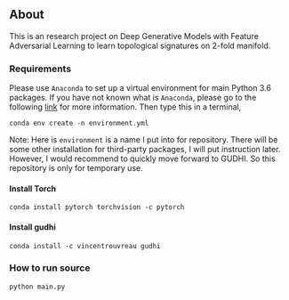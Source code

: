 ## About
This is an research project on Deep Generative Models with Feature Adversarial Learning to learn topological signatures on 2-fold manifold.

### Requirements

Please use `Anaconda` to set up a virtual environment for main Python 3.6 packages. If you have not known what is `Anaconda`, please go to the following [link](!https://conda.io/docs/user-guide/install/index.html) for more information. Then type this in a terminal,
```
conda env create -n environment.yml
```
Note: Here is `environment` is a name I put into for repository. There will be some other installation for third-party packages, I will put instruction later. However, I would recommend to quickly move forward to GUDHI. So this repository is only for temporary use.

#### Install Torch

```
conda install pytorch torchvision -c pytorch
```

#### Install gudhi
```
conda install -c vincentrouvreau gudhi
```

### How to run source
```
python main.py
```
